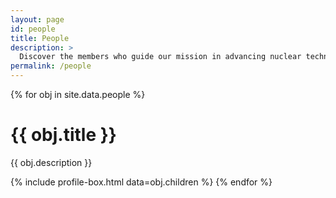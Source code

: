 ```yaml
---
layout: page
id: people
title: People
description: >
  Discover the members who guide our mission in advancing nuclear technology, their roles, affiliations, and ways to connect with them.
permalink: /people
---
```


{% for obj in site.data.people %}

# {{ obj.title }}

<div class="box_content">
    <div class="box_bg"></div>
    <p>
        {{ obj.description }}
    </p>
</div>
{% include profile-box.html data=obj.children %}
{% endfor %}
